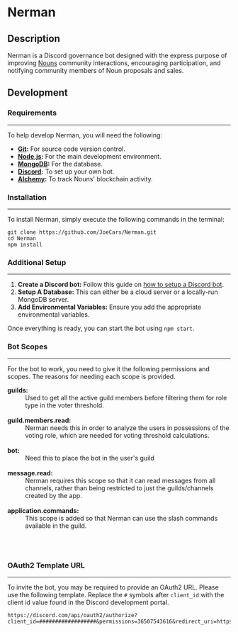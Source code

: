 # Nerman

## Description

Nerman is a Discord governance bot designed with the express purpose of improving [Nouns](https://nouns.wtf/) community interactions, encouraging participation, and notifying community members of Noun proposals and sales.

## Development

### Requirements

---

To help develop Nerman, you will need the following:

-  **[Git](https://git-scm.com/):** For source code version control.
-  **[Node.js](https://nodejs.org/):** For the main development environment.
-  **[MongoDB](https://www.mongodb.com/):** For the database.
-  **[Discord](https://discord.com/):** To set up your own bot.
-  **[Alchemy](https://www.alchemy.com/):** To track Nouns' blockchain activity.

### Installation

---

To install Nerman, simply execute the following commands in the terminal:

```
git clone https://github.com/JoeCars/Nerman.git
cd Nerman
npm install
```

### Additional Setup

---

1. **Create a Discord bot:** Follow this guide on [how to setup a Discord bot](https://discordjs.guide/preparations/setting-up-a-bot-application.html#your-bot-s-token).
2. **Setup A Database:** This can either be a cloud server or a locally-run MongoDB server.
3. **Add Environmental Variables:** Ensure you add the appropriate environmental variables.

Once everything is ready, you can start the bot using `npm start`.

### Bot Scopes

---

For the bot to work, you need to give it the following permissions and scopes. The reasons for needing each scope is provided.

<dl>

   <dt><strong>guilds:</strong></dt>
   <dd>Used to get all the active guild members before filtering them for role type in the voter threshold.</dd>
   <br />

   <dt><strong>guild.members.read:</strong></dt>
   <dd>Nerman needs this in order to analyze the users in possessions of the voting role, which are needed for voting threshold calculations.</dd>
   <br />

   <dt><strong>bot:</strong></dt> <dd> Need this to place the bot in the user's guild</dd>
   <br />

   <dt><strong>message.read:</strong></dt>
   <dd>Nerman requires this scope so that it can read messages from all channels, rather than being restricted to just the guilds/channels created by the app.</dd>
   <br />

   <dt><strong>application.commands:</strong></dt>
   <dd>This scope is added so that Nerman can use the slash commands available in the guild.</dd>
   <br />

</dl>

<br />

### OAuth2 Template URL

---

To invite the bot, you may be required to provide an OAuth2 URL. Please use the following template. Replace the `#` symbols after `client_id` with the client id value found in the Discord development portal.

```
https://discord.com/api/oauth2/authorize?client_id=##################&permissions=36507543616&redirect_uri=https%3A%2F%2Fwww.google.com&response_type=code&scope=guilds%20bot%20guilds.members.read%20applications.commands%20messages.read
```
